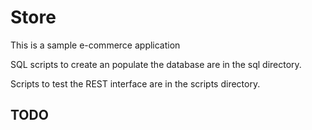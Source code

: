 # Store
This is a sample e-commerce application

SQL scripts to create an populate the database are in the sql directory.

Scripts to test the REST interface are in the scripts directory.

## TODO


